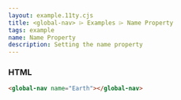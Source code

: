 ```yaml
---
layout: example.11ty.cjs
title: <global-nav> ⌲ Examples ⌲ Name Property
tags: example
name: Name Property
description: Setting the name property
---
```


<global-nav name="Earth"></global-nav>

<h3>HTML</h3>

```html
<global-nav name="Earth"></global-nav>
```
